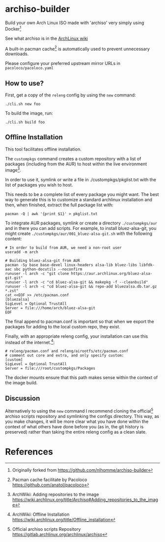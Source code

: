 # archiso-builder

Build your own Arch Linux ISO made with 'archiso' very simply using Docker[^1]

See what archiso is in the [ArchLinux wiki](https://wiki.archlinux.org/title/Archiso)

A built-in pacman cache[^2] is automatically used to prevent unnecessary downloads.

Please configure your preferred upstream mirror URLs in `pacoloco/pacoloco.yaml`

## How to use?

First, get a copy of the `releng` config by using the `new` command:

    ./cli.sh new foo

To build the image, run:

    ./cli.sh build foo

## Offline Installation

This tool facilitates offline installation.

The `custompkgs` command creates a custom repository with a list of packages (including from the AUR) to host within the live environment image[^3].

In order to use it, symlink or write a file in ./custompkgs/pkglist.txt with the list of packages you wish to host.

This needs to be a complete list of every package you might want. The best way to generate this is to customize a standard archlinux installation and then, when finished, extract the full package list with:

```
pacman -Q | awk '{print $1}' > pkglist.txt
```

To integrate AUR packages, symlink or create a directory `./custompkgs/aur` and in there you can add scripts. For example, to install bluez-alsa-git, you might create `./custompkgs/aur/001_bluez-alsa-git.sh` with the following content:

```
# In order to build from AUR, we need a non-root user
useradd -m arch

# Building bluez-alsa-git from AUR
pacman -Sy base base-devel linux-headers alsa-lib bluez-libs libfdk-aac sbc python-docutils --noconfirm
runuser -l arch -c "git clone https://aur.archlinux.org/bluez-alsa-git.git"
runuser -l arch -c "cd bluez-alsa-git && makepkg -f --cleanbuild"
runuser -l arch -c "cd bluez-alsa-git && repo-add bluezalsa.db.tar.gz *.zst"
cat <<EOF >> /etc/pacman.conf
[bluezalsa]
SigLevel = Optional TrustAll
Server = file:///home/arch/bluez-alsa-git
EOF
```

The final append to pacman.conf is important so that when we export the packages for adding to the local custom repo, they exist.

Finally, with an appropriate releng config, your installation can use this instead of the internet.[^4]:

```
# releng/pacman.conf and releng/airootfs/etc/pacman.conf
# comment out core and extra, and only specify custom:
[custom]
SigLevel = Optional TrustAll
Server = file:///root/custompkgs/Packages
```

The docker mounts ensure that this path makes sense within the context of the image build.

## Discussion

Alternatively to using the `new` command I recommend cloning the official[^6] archiso scripts repository and symlinking the configs directory.
This way, as you make changes, it will be more clear what you have done within the context of what others have done before you (as in, the git history is preserved) rather than taking the entire releng config as a clean slate.

# References

[^1]: Originally forked from https://github.com/nlhomme/archiso-builder
[^2]: Pacman cache facilitate by Pacoloco https://github.com/anatol/pacoloco
[^3]: ArchWiki: Adding repositories to the image https://wiki.archlinux.org/title/Archiso#Adding_repositories_to_the_image
[^4]: ArchWiki: Offline Installation https://wiki.archlinux.org/title/Offline_installation
[^5]: ArchWiki: Offline Wiki https://wiki.archlinux.org/title/Help:Browsing#Offline_viewing
[^6]: Official archiso scripts Repository https://gitlab.archlinux.org/archlinux/archiso
